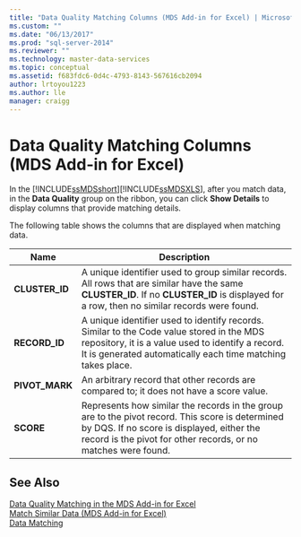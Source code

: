 ```yaml
---
title: "Data Quality Matching Columns (MDS Add-in for Excel) | Microsoft Docs"
ms.custom: ""
ms.date: "06/13/2017"
ms.prod: "sql-server-2014"
ms.reviewer: ""
ms.technology: master-data-services
ms.topic: conceptual
ms.assetid: f683fdc6-0d4c-4793-8143-567616cb2094
author: lrtoyou1223
ms.author: lle
manager: craigg
---
```

# Data Quality Matching Columns (MDS Add-in for Excel)
  In the [!INCLUDE[ssMDSshort](../../includes/ssmdsshort-md.md)][!INCLUDE[ssMDSXLS](../../includes/ssmdsxls-md.md)], after you match data, in the **Data Quality** group on the ribbon, you can click **Show Details** to display columns that provide matching details.  
  
 The following table shows the columns that are displayed when matching data.  
  
|Name|Description|  
|----------|-----------------|  
|**CLUSTER_ID**|A unique identifier used to group similar records. All rows that are similar have the same **CLUSTER_ID**. If no **CLUSTER_ID** is displayed for a row, then no similar records were found.|  
|**RECORD_ID**|A unique identifier used to identify records. Similar to the Code value stored in the MDS repository, it is a value used to identify a record. It is generated automatically each time matching takes place.|  
|**PIVOT_MARK**|An arbitrary record that other records are compared to; it does not have a score value.|  
|**SCORE**|Represents how similar the records in the group are to the pivot record. This score is determined by DQS. If no score is displayed, either the record is the pivot for other records, or no matches were found.|  
  
## See Also  
 [Data Quality Matching in the MDS Add-in for Excel](data-quality-matching-in-the-mds-add-in-for-excel.md)   
 [Match Similar Data &#40;MDS Add-in for Excel&#41;](match-similar-data-mds-add-in-for-excel.md)   
 [Data Matching](../../data-quality-services/data-matching.md)  
  
  
